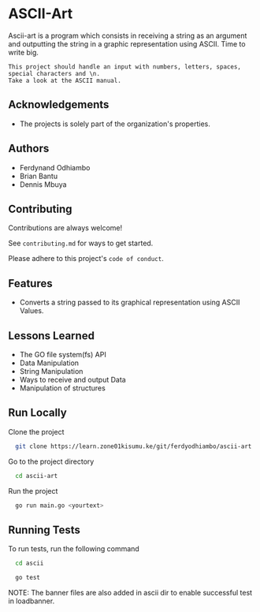
# ASCII-Art

Ascii-art is a program which consists in receiving a string as an argument and outputting the string in a graphic representation using ASCII. Time to write big.

    This project should handle an input with numbers, letters, spaces, special characters and \n.
    Take a look at the ASCII manual.

## Acknowledgements

- The projects is solely part of the organization's properties.

## Authors

- Ferdynand Odhiambo
- Brian Bantu
- Dennis Mbuya

## Contributing

Contributions are always welcome!

See `contributing.md` for ways to get started.

Please adhere to this project's `code of conduct`.

## Features

- Converts a string passed to its graphical representation using ASCII Values.

## Lessons Learned

- The GO file system(fs) API
- Data Manipulation
- String Manipulation
- Ways to receive and output Data
- Manipulation of structures

## Run Locally

Clone the project

```bash
  git clone https://learn.zone01kisumu.ke/git/ferdyodhiambo/ascii-art
```

Go to the project directory

```bash
  cd ascii-art
```

Run the project

```bash
  go run main.go <yourtext>
```

## Running Tests

To run tests, run the following command

```bash
  cd ascii
```

```bash
  go test
```
NOTE: The banner files are also added in ascii dir to enable successful test in loadbanner.
